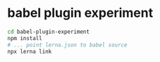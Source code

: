 # babel plugin experiment

```bash
cd babel-plugin-experiment
npm install
# ... point lerna.json to babel source
npx lerna link
```
